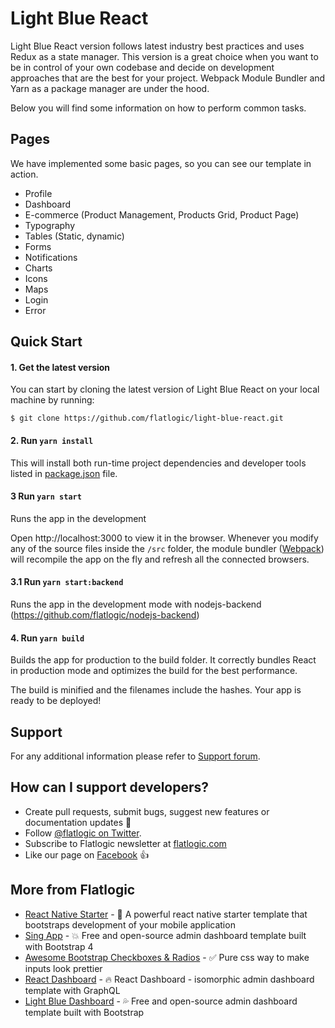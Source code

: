 # Light Blue React

Light Blue React version follows latest industry best practices and uses Redux as a state manager. This version is a great choice when you want to be in control of your own codebase and decide on development approaches that are the best for your project. Webpack Module Bundler and Yarn as a package manager are under the hood.

Below you will find some information on how to perform common tasks.<br>


## Pages

We have implemented some basic pages, so you can see our template in action.

- Profile
- Dashboard
- E-commerce (Product Management, Products Grid, Product Page)
- Typography
- Tables (Static, dynamic)
- Forms
- Notifications
- Charts
- Icons
- Maps
- Login
- Error

## Quick Start

#### 1. Get the latest version

You can start by cloning the latest version of Light Blue React on your
local machine by running:

```shell
$ git clone https://github.com/flatlogic/light-blue-react.git
```

#### 2. Run `yarn install`

This will install both run-time project dependencies and developer tools listed
in [package.json](package.json) file.

#### 3 Run `yarn start`

Runs the app in the development

Open http://localhost:3000 to view it in the browser. Whenever you modify any of the source files inside the `/src` folder,
the module bundler ([Webpack](http://webpack.github.io/)) will recompile the
app on the fly and refresh all the connected browsers.

#### 3.1 Run `yarn start:backend`
Runs the app in the development mode with nodejs-backend (https://github.com/flatlogic/nodejs-backend)

#### 4. Run `yarn build`

Builds the app for production to the build folder.
It correctly bundles React in production mode and optimizes the build for the best performance.

The build is minified and the filenames include the hashes.
Your app is ready to be deployed!

## Support

For any additional information please refer to [Support forum](https://flatlogic.com/forum).

## How can I support developers?

- Create pull requests, submit bugs, suggest new features or documentation updates :wrench:
- Follow [@flatlogic on Twitter](https://twitter.com/flatlogic).
- Subscribe to Flatlogic newsletter at [flatlogic.com](https://flatlogic.com/)
- Like our page on [Facebook](https://www.facebook.com/flatlogic/) :thumbsup:

## More from Flatlogic

- [React Native Starter](https://github.com/flatlogic/react-native-starter) - 🚀 A powerful react native starter template that bootstraps development of your mobile application
- [Sing App](https://github.com/flatlogic/sing-app) - 💥 Free and open-source admin dashboard template built with Bootstrap 4
- [Awesome Bootstrap Checkboxes & Radios](https://github.com/flatlogic/awesome-bootstrap-checkbox) - ✅ Pure css way to make inputs look prettier
- [React Dashboard](https://github.com/flatlogic/react-dashboard) - 🔥 React Dashboard - isomorphic admin dashboard template with GraphQL
- [Light Blue Dashboard](https://github.com/flatlogic/light-blue-dashboard) - 💦 Free and open-source admin dashboard template built with Bootstrap

